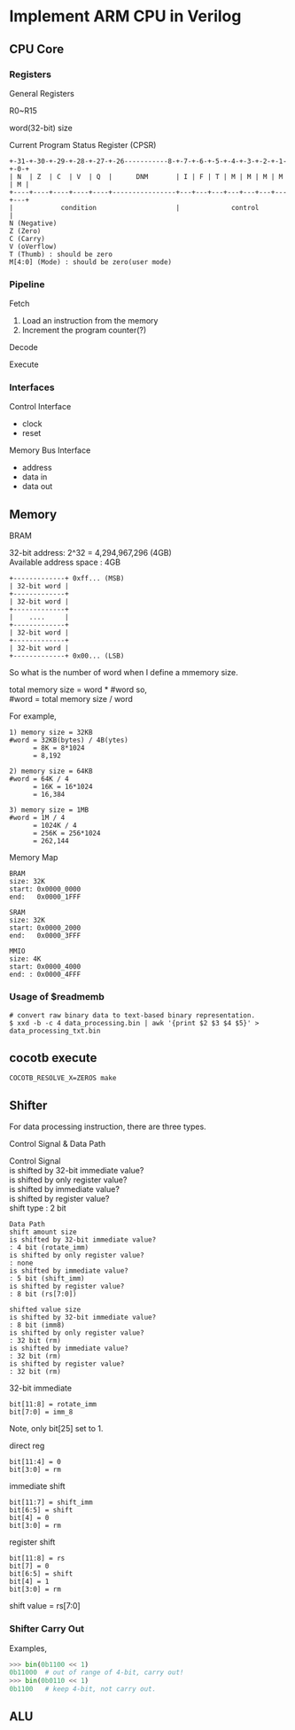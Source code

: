 # Implement ARM CPU in Verilog

## CPU Core

### Registers
General Registers

R0~R15

word(32-bit) size


Current Program Status Register (CPSR)

```
+-31-+-30-+-29-+-28-+-27-+-26-----------8-+-7-+-6-+-5-+-4-+-3-+-2-+-1-+-0-+
| N  | Z  | C  | V  | Q  |      DNM       | I | F | T | M | M | M | M | M |
+----+----+----+----+----+----------------+---+---+---+---+---+---+---+---+
|            condition                    |             control           |
N (Negative)
Z (Zero)
C (Carry)
V (oVerflow)
T (Thumb) : should be zero
M[4:0] (Mode) : should be zero(user mode)
```

### Pipeline
Fetch

1. Load an instruction from the memory
2. Increment the program counter(?)

Decode


Execute


### Interfaces
Control Interface
- clock
- reset

Memory Bus Interface
- address
- data in
- data out


## Memory
BRAM




32-bit address: 2^32 = 4,294,967,296 (4GB)<br>
Available address space : 4GB

```
+-------------+ 0xff... (MSB)
| 32-bit word |
+-------------+
| 32-bit word |
+-------------+
|    ....     |
+-------------+
| 32-bit word |
+-------------+
| 32-bit word |
+-------------+ 0x00... (LSB)
```
So what is the number of word when I define a mmemory size.

total memory size = word * #word so,<br>
#word = total memory size / word

For example,
```
1) memory size = 32KB
#word = 32KB(bytes) / 4B(ytes)
      = 8K = 8*1024
      = 8,192

2) memory size = 64KB
#word = 64K / 4
      = 16K = 16*1024
      = 16,384

3) memory size = 1MB
#word = 1M / 4
      = 1024K / 4
      = 256K = 256*1024
      = 262,144
```

Memory Map
```
BRAM
size: 32K
start: 0x0000_0000
end:   0x0000_1FFF
```
```
SRAM
size: 32K
start: 0x0000_2000
end:   0x0000_3FFF
```
```
MMIO
size: 4K
start: 0x0000_4000
end: : 0x0000_4FFF
```
### Usage of $readmemb
```shell
# convert raw binary data to text-based binary representation.
$ xxd -b -c 4 data_processing.bin | awk '{print $2 $3 $4 $5}' > data_processing_txt.bin
```


## cocotb execute
```shell
COCOTB_RESOLVE_X=ZEROS make
```


## Shifter
For data processing instruction, there are three types.

Control Signal & Data Path

Control Signal  
is shifted by 32-bit immediate value?  
is shifted by only register value?  
is shifted by immediate value?  
is shifted by register value?  
shift type
: 2 bit

```
Data Path  
shift amount size  
is shifted by 32-bit immediate value?
: 4 bit (rotate_imm)
is shifted by only register value?
: none
is shifted by immediate value?
: 5 bit (shift_imm)
is shifted by register value?
: 8 bit (rs[7:0])

shifted value size  
is shifted by 32-bit immediate value?  
: 8 bit (imm8)
is shifted by only register value?  
: 32 bit (rm)
is shifted by immediate value?  
: 32 bit (rm)
is shifted by register value?  
: 32 bit (rm)
```

32-bit immediate  
```
bit[11:8] = rotate_imm
bit[7:0] = imm_8
```
Note, only bit[25] set to 1.

direct reg
```
bit[11:4] = 0
bit[3:0] = rm
```

immediate shift  
```
bit[11:7] = shift_imm
bit[6:5] = shift
bit[4] = 0
bit[3:0] = rm
```

register shift  
```
bit[11:8] = rs
bit[7] = 0
bit[6:5] = shift
bit[4] = 1
bit[3:0] = rm
```
shift value = rs[7:0]




### Shifter Carry Out
Examples,<br>
```python
>>> bin(0b1100 << 1)
0b11000  # out of range of 4-bit, carry out!
>>> bin(0b0110 << 1)
0b1100   # keep 4-bit, not carry out.
```


## ALU